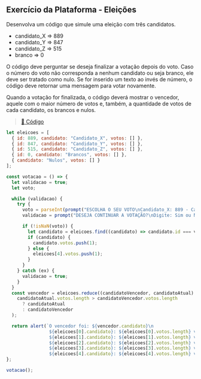 ## Exercício da Plataforma - Eleições
Desenvolva um código que simule uma eleição com três candidatos.
- candidato_X => 889
- candidato_Y => 847
- candidato_Z => 515
- branco => 0

O código deve perguntar se deseja finalizar a votação depois do voto. Caso o número do voto não corresponda a nenhum candidato ou seja branco, ele deve ser tratado como nulo. Se for inserido um texto ao invés de número, o código deve retornar uma mensagem para votar novamente.

Quando a votação for finalizada, o código deverá mostrar o vencedor, aquele com o maior número de votos e, também, a quantidade de votos de cada candidato, os brancos e nulos. 

> <a href="https://codepen.io/DanielGNB/pen/GRwPWra?editors=0012" target="_blank">:link: Código</a>

```js
let eleicoes = [
  { id: 889, candidato: "Candidato_X", votos: [] },
  { id: 847, candidato: "Candidato_Y", votos: [] },
  { id: 515, candidato: "Candidato_Z", votos: [] },
  { id: 0, candidato: "Brancos", votos: [] },
  { candidato: "Nulos", votos: [] }
];

const votacao = () => {
  let validacao = true;
  let voto;

  while (validacao) {
    try {
      voto = parseInt(prompt("ESCOLHA O SEU VOTO\nCandidato_X: 889 - Candidato_Y: 847 - Candidato_Z: 515 - Branco: 0"));
      validacao = prompt("DESEJA CONTINUAR A VOTAÇÃO?\nDigite: Sim ou Não") === "Sim" ? true : false;

      if (!isNaN(voto)) {
        let candidato = eleicoes.find((candidato) => candidato.id === voto);
        if (candidato) {
          candidato.votos.push(1);
        } else {
          eleicoes[4].votos.push(1);
        }
      }
    } catch (ex) {
      validacao = true;
    }
  }
  const vencedor = eleicoes.reduce((candidatoVencedor, candidatoAtual) =>
    candidatoAtual.votos.length > candidatoVencedor.votos.length
      ? candidatoAtual
      : candidatoVencedor
  );

  return alert(`O vencedor foi: ${vencedor.candidato}\n
                ${eleicoes[0].candidato}: ${eleicoes[0].votos.length} votos\n
                ${eleicoes[1].candidato}: ${eleicoes[1].votos.length} votos\n
                ${eleicoes[2].candidato}: ${eleicoes[2].votos.length} votos\n
                ${eleicoes[3].candidato}: ${eleicoes[3].votos.length} votos\n
                ${eleicoes[4].candidato}: ${eleicoes[4].votos.length} votos`);
};

votacao();
```
